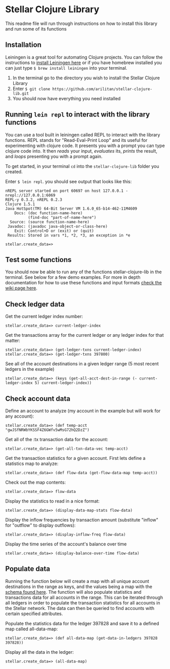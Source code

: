 Stellar Clojure Library
=======================
This readme file will run through instructions on how to install this library and run some of its functions

Installation
------------
Leiningen is a great tool for automating Clojure projects. You can follow the instructions to [install Leiningen here][lein link] or if you have homebrew installed you can just type `$ brew install leiningen` into your terminal.

1. In the terminal go to the directory you wish to install the Stellar Clojure Library
2. Enter `$ git clone https://github.com/arilitan/stellar-clojure-lib.git`
3. You should now have everything you need installed

Running `lein repl` to interact with the library functions
--------------
You can use a tool built in leiningen called REPL to interact with the library functions. REPL stands for "Read-Eval-Print Loop" and its useful for experimenting with clojure code. It presents you with a prompt you can type clojure code into. It then *reads* your input, *evaluates* its, *prints* the result, and *loops* presenting you with a prompt again.

To get started, in your terminal `cd` into the `stellar-clojure-lib` folder you created.

Enter `$ lein repl`. you should see output that looks like this:
```
nREPL server started on port 60697 on host 127.0.0.1 - nrepl://127.0.0.1:6069
REPL-y 0.3.2, nREPL 0.2.3
Clojure 1.5.1
Java HotSpot(TM) 64-Bit Server VM 1.6.0_65-b14-462-11M4609
    Docs: (doc function-name-here)
          (find-doc "part-of-name-here")
  Source: (source function-name-here)
 Javadoc: (javadoc java-object-or-class-here)
    Exit: Control+D or (exit) or (quit)
 Results: Stored in vars *1, *2, *3, an exception in *e

stellar.create_data=>
```

Test some functions
--------
You should now be able to run any of the functions stellar-clojure-lib in the terminal. See below for a few demo examples. For more in depth documentation for how to use these functions and input formats [check the wiki page here][wiki].


Check ledger data
-------
Get the current ledger index number: 
```
stellar.create_data=> current-ledger-index
```
Get the transactions array for the current ledger or any ledger index for that matter:
```
stellar.create_data=> (get-ledger-txns current-ledger-index)
stellar.create_data=> (get-ledger-txns 397800)
```
See all of the account destinations in a given ledger range (5 most recent ledgers in the example)
```
stellar.create_data=> (keys (get-all-acct-dest-in-range (- current-ledger-index 5) current-ledger-index))
```

Check account data
------------------
Define an account to analyze (my account in the example but will work for any account):
```
stellar.create_data=> (def temp-acct "gwJSfNRWbYKSSF4Z6GWfv5wMsG72hQ2DzZ")
```
Get all of the :tx transaction data for the account:
```
stellar.create_data=> (get-all-txn-data-vec temp-acct)
```
Get the transaction statistics for a given account. First lets define a statistics map to analyze:
```
stellar.create_data=> (def flow-data (get-flow-data-map temp-acct))
```
Check out the map contents:
```
stellar.create_data=> flow-data
```
Display the statistics to read in a nice format:
```
stellar.create_data=> (display-data-map-stats flow-data)
```
Display the inflow frequencies by transaction amount (substitute "inflow" for "outflow" to display outflows):
```
stellar.create_data=> (display-inflow-freq flow-data)
```
Display the time series of the account's balance over time
```
stellar.create_data=> (display-balance-over-time flow-data)
```
Populate data
----------------
Running the function below will create a map with all unique account destinations in the range as keys, and the values being a map with the [schema found here][schema]. The function will also populate statistics and transactions data for all accounts in the range. This can be iterated through all ledgers in order to populate the transaction statistics for all accounts in the Stellar network. The data can then be queried to find accounts with certain specified attributes. 

Populate the statistics data for the ledger 397828 and save it to a defined map called all-data-map:
```
stellar.create_data=> (def all-data-map (get-data-in-ledgers 397828 397828))
```
Display all the data in the ledger:
```
stellar.create_data=> (all-data-map)
```


[lein link]:https://github.com/technomancy/leiningen
[wiki]:https://github.com/arilitan/stellar-clojure-lib/wiki
[schema]:https://github.com/arilitan/stellar-clojure-lib/blob/master/dataSchema.md
